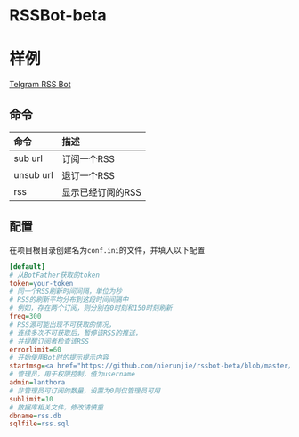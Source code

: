 # RSSBot-beta

# 样例

[Telgram RSS Bot](https://t.me/BRSSBot)

## 命令

|命令|描述|
|:-|:-|
|sub url|订阅一个RSS|
|unsub url|退订一个RSS|
|rss|显示已经订阅的RSS|

## 配置

在项目根目录创建名为`conf.ini`的文件，并填入以下配置

```ini
[default]
# 从BotFather获取的token
token=your-token
# 同一个RSS刷新时间间隔，单位为秒
# RSS的刷新平均分布到这段时间间隔中
# 例如，存在两个订阅，则分别在0时刻和150时刻刷新
freq=300
# RSS源可能出现不可获取的情况，
# 连续多次不可获取后，暂停该RSS的推送，
# 并提醒订阅者检查该RSS
errorlimit=60
# 开始使用Bot时的提示提示内容
startmsg=<a href="https://github.com/nierunjie/rssbot-beta/blob/master/README.zh-CN.md">README</a>
# 管理员，用于权限控制，值为username
admin=lanthora
# 非管理员可订阅的数量，设置为0则仅管理员可用
sublimit=10
# 数据库相关文件，修改请慎重
dbname=rss.db
sqlfile=rss.sql
```
